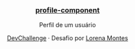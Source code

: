<h3 align="center"><a href="https://lucianesantcs.github.io/profile-component/">profile-component</a></h3>
<p align="center">
  Perfil de um usuário
</p>
<p align="center">
  <a href="https://devchallenge.now.sh/detail/5f0b4acaa5fec43156149044">DevChallenge</a> · 
Desafio por <a href="https://github.com/devchallenge-io/profile-component">Lorena Montes</a>
</p>
